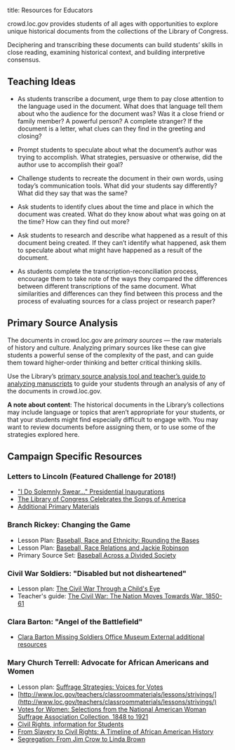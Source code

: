 title: Resources for Educators

crowd.loc.gov provides students of all ages with opportunities to explore unique historical documents from the collections of the Library of Congress.

Deciphering and transcribing these documents can build students’ skills in close reading, examining historical context, and building interpretive consensus.

## Teaching Ideas

- As students transcribe a document, urge them to pay close attention to the language used in the document. What does that language tell them about who the audience for the document was? Was it a close friend or family member? A powerful person? A complete stranger? If the document is a letter, what clues can they find in the greeting and closing?

- Prompt students to speculate about what the document’s author was trying to accomplish. What strategies, persuasive or otherwise, did the author use to accomplish their goal?

- Challenge students to recreate the document in their own words, using today’s communication tools. What did your students say differently? What did they say that was the same?

- Ask students to identify clues about the time and place in which the document was created. What do they know about what was going on at the time? How can they find out more? 

- Ask students to research and describe what happened as a result of this document being created. If they can’t identify what happened, ask them to speculate about what might have happened as a result of the document.

- As students complete the transcription-reconciliation process, encourage them to take note of the ways they compared the differences between different transcriptions of the same document. What similarities and differences can they find between this process and the process of evaluating sources for a class project or research paper?

## Primary Source Analysis

The documents in crowd.loc.gov are _primary sources_ — the raw materials of history and culture. Analyzing primary sources like these can give students a powerful sense of the complexity of the past, and can guide them toward higher-order thinking and better critical thinking skills.

Use the Library’s [primary source analysis tool and teacher’s guide to analyzing manuscripts](http://www.loc.gov/teachers/usingprimarysources/guides.html) to guide your students through an analysis of any of the documents in crowd.loc.gov.

**A note about content**: The historical documents in the Library’s collections may include language or topics that aren’t appropriate for your students, or that your students might find especially difficult to engage with. You may want to review documents before assigning them, or to use some of the strategies explored here.

## Campaign Specific Resources

### Letters to Lincoln (Featured Challenge for 2018!)

- ["I Do Solemnly Swear..."  Presidential Inaugurations](https://www.loc.gov/rr/program/bib/inaugurations/index.html)
- [The Library of Congress Celebrates the Songs of America](https://www.loc.gov/collections/songs-of-america/about-this-collection/)
- [Additional Primary Materials](http://www.loc.gov/teachers/classroommaterials/primarysourcesets/lincoln/)

### Branch Rickey: Changing the Game

- Lesson Plan: [Baseball, Race and Ethnicity: Rounding the Bases](http://www.loc.gov/teachers/classroommaterials/lessons/bases/)
- Lesson Plan: [Baseball, Race Relations and Jackie Robinson](http://www.loc.gov/teachers/classroommaterials/lessons/robinson/)
- Primary Source Set: [Baseball Across a Divided Society](http://www.loc.gov/teachers/classroommaterials/primarysourcesets/baseball/)

### Civil War Soldiers: "Disabled but not disheartened"

- Lesson plan: [The Civil War Through a Child's Eye](http://www.loc.gov/teachers/classroommaterials/lessons/childs-eye/)
- Teacher's guide: [The Civil War: The Nation Moves Towards War, 1850-61](http://www.loc.gov/teachers/classroommaterials/primarysourcesets/civil-war-approach/)

### Clara Barton: "Angel of the Battlefield"

- [Clara Barton Missing Soldiers Office Museum External additional resources](http://www.clarabartonmuseum.org/learn/studentresearch/)

### Mary Church Terrell: Advocate for African Americans and Women

- Lesson plan: [Suffrage Strategies: Voices for Votes](http://www.loc.gov/teachers/classroommaterials/lessons/suffrage/)
- [http://www.loc.gov/teachers/classroommaterials/lessons/strivings/](http://www.loc.gov/teachers/classroommaterials/lessons/strivings/)
- [Votes for Women: Selections from the National American Woman Suffrage Association Collection, 1848 to 1921](https://www.loc.gov/teachers/classroommaterials/connections/votes-women/)
- [Civil Rights, information for Students](http://www.loc.gov/teachers/classroommaterials/themes/civil-rights/students.html)
- [From Slavery to Civil Rights: A Timeline of African American History](https://www.loc.gov/teachers/classroommaterials/presentationsandactivities/presentations/civil-rights/) 
- [Segregation: From Jim Crow to Linda Brown](http://www.loc.gov/teachers/classroommaterials/lessons/jimcrow/)
